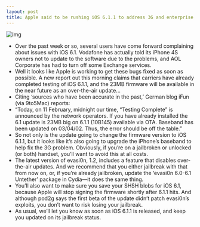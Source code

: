 ```yaml
---
layout: post
title: Apple said to be rushing iOS 6.1.1 to address 3G and enterprise issues
---
```

![img](http://media.idownloadblog.com/wp-content/uploads/2013/02/Vodafone-UK-dont-update-to-iOS-6.1-e1360604247934.jpg)
* Over the past week or so, several users have come forward complaining about issues with iOS 6.1. Vodafone has actually told its iPhone 4S owners not to update to the software due to the problems, and AOL Corporate has had to turn off some Exchange services.
* Well it looks like Apple is working to get these bugs fixed as soon as possible. A new report out this morning claims that carriers have already completed testing of iOS 6.1.1, and the 23MB firmware will be available in the near future as an over-the-air update…
* Citing ‘sources who have been accurate in the past,’ German blog iFun (via 9to5Mac) reports:
* “Today, on 11 February, midnight our time, “Testing Complete” is announced by the network operators. If you have already installed the 6.1 update is 23MB big on 6.1.1 (10B145) available via OTA. Baseband has been updated on 03/04/02. Thus, the error should be off the table.”
* So not only is the update going to change the firmware version to iOS 6.1.1, but it looks like it’s also going to upgrade the iPhone’s baseband to help fix the 3G problem. Obviously, if you’re on a jailbroken or unlocked (or both) handset, you’ll want to avoid this at all costs.
* The latest version of evasi0n, 1.2, includes a feature that disables over-the-air updates. And we recommend that you either jailbreak with that from now on, or, if you’re already jailbroken, update the ‘evasi0n 6.0-6.1 Untether’ package in Cydia—it does the same thing.
* You’ll also want to make sure you save your SHSH blobs for iOS 6.1, because Apple will stop signing the firmware shortly after 6.1.1 hits. And although pod2g says the first beta of the update didn’t patch evasi0n’s exploits, you don’t want to risk losing your jailbreak.
* As usual, we’ll let you know as soon as iOS 6.1.1 is released, and keep you updated on its jailbreak status.

